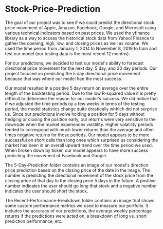 # Stock-Price-Prediction

The goal of our project was to see if we could predict the directional stock price movement of Apple, Amazon, Facebook, Google, and Microsoft using various technical indicators based on past prices.  We used the yfinance library as a way to access the historical stock data from Yahoo! Finance to gather the opening, high, low, and closing prices as well as volume.  We used the time period from January 1, 2014 to November 8, 2019 to train and test our model (our testing data is the most recent 12 months).

For our predictions, we decided to test our model's ability to forecast directional price movement for the next day, 5 day, and 20 day periods.  Our project focused on predicting the 5 day directional price movement because that was where our model had the most success.   

Our model resulted in a positive 5 day return on average over the entire length of the backtesting period.  Due to the low R-squared value it is pretty difficult to determine the reason for our model's success.  We did notice that if we adjusted the time periods by a few weeks in terms of the testing period, the model statistics change quite drastically whhich did not surprise us.  Since our predictions involve holding a position for 5 days without hedging or closing the position early, our returns were very sensitive to the downside when the market experiences volatility.  Higher volatility periods tended to correspond with much lower returns than the average and often times negative returns for those periods.  Our model appears to be more successful on short calls than long ones which surprised us considering the market has been in an overall upward trend over the time period we used.  When broken down by ticker, our model appears to have more success predicting the movement of Facebook and Google.

The 5-Day-Prediction folder contains an image of our model's direction price prediction based on the closing price of the date in the image.  The number is predicting the directional movement of the stock price from the closing price of that day to the closing price 5 days in the future.  A positive number indicates the user should go long that stock and a negative number indicates the user should short the stock.

The Recent-Performance-Breakdown folder contains an image that shows some custom performance metrics we used to measure our portfolio.  It includes the accuracy of our predictions, the average weekly percentage returns if the predictions were acted on, a breakdown of long vs. short prediction performance, etc.
